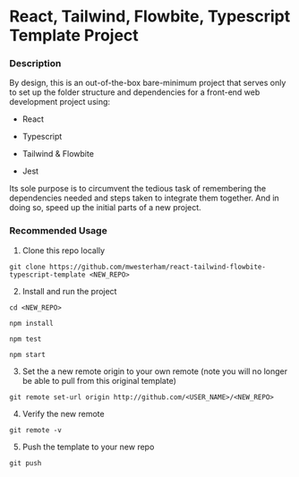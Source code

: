 # React, Tailwind, Flowbite, Typescript Template Project

### Description

By design, this is an out-of-the-box bare-minimum project that serves only to set up the folder structure and dependencies for a front-end web development project using:

- React

- Typescript

- Tailwind & Flowbite

- Jest

Its sole purpose is to circumvent the tedious task of remembering the dependencies needed and steps taken to integrate them together. And in doing so, speed up the initial parts of a new project.

### Recommended Usage

1. Clone this repo locally

`git clone https://github.com/mwesterham/react-tailwind-flowbite-typescript-template <NEW_REPO>`

2. Install and run the project

`cd <NEW_REPO>`

`npm install`

`npm test`

`npm start`

3. Set the a new remote origin to your own remote (note you will no longer be able to pull from this original template)

`git remote set-url origin http://github.com/<USER_NAME>/<NEW_REPO>`

4. Verify the new remote

`git remote -v`

5. Push the template to your new repo

`git push`